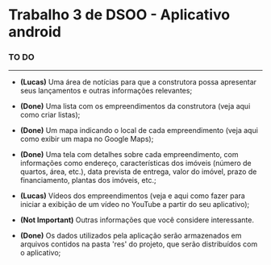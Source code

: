# Trabalho 3 de DSOO - Aplicativo android

### TO DO
---
- **(Lucas)** Uma área de notícias para que a construtora possa apresentar seus lançamentos e outras informações relevantes;

- **(Done)** Uma lista com os empreendimentos da construtora (veja aqui como criar listas);

- **(Done)** Um mapa indicando o local de cada empreendimento (veja aqui como exibir um mapa no Google Maps);

- **(Done)** Uma tela com detalhes sobre cada empreendimento, com informações como endereço, características dos imóveis (número de quartos, área, etc.), data prevista de entrega, valor do imóvel, prazo de financiamento, plantas dos imóveis, etc.;

- **(Lucas)** Vídeos dos empreendimentos (veja e aqui como fazer para iniciar a exibição de um vídeo no YouTube a partir do seu aplicativo);

- **(Not Important)** Outras informações que você considere interessante.

- **(Done)** Os dados utilizados pela aplicação serão armazenados em arquivos contidos na pasta 'res' do projeto, que serão distribuídos com o aplicativo;
